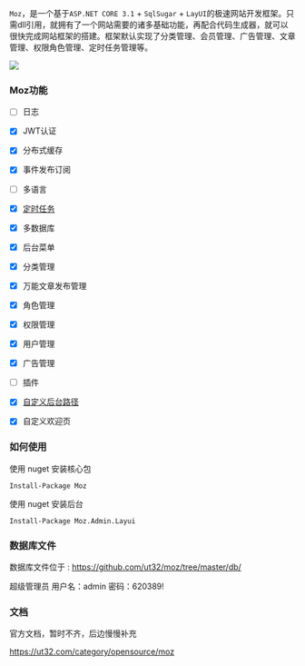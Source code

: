 

`Moz`，是一个基于`ASP.NET CORE 3.1` + `SqlSugar` + `LayUI`的极速网站开发框架。只需dll引用，就拥有了一个网站需要的诸多基础功能，再配合代码生成器，就可以很快完成网站框架的搭建。框架默认实现了分类管理、会员管理、广告管理、文章管理、权限角色管理、定时任务管理等。

![](https://static.ut32.com/upload/01d25ecd4695486fa273480f1b259808.jpg)

### Moz功能
 
 - [ ] 日志
 - [x] JWT认证
 - [x] 分布式缓存
 - [x] 事件发布订阅
 - [ ] 多语言
 - [x] [定时任务](https://ut32.com/post/moz_quartz)
 - [x] 多数据库
 - [x] 后台菜单
 - [x] 分类管理
 - [x] 万能文章发布管理
 - [x] 角色管理
 - [x] 权限管理
 - [x] 用户管理
 - [x] 广告管理
 - [ ] 插件
 - [x] [自定义后台路径](https://ut32.com/post/moz_custom_admin_path)
 - [x] 自定义欢迎页

 
### 如何使用

使用 nuget 安装核心包
```
Install-Package Moz
```

使用 nuget 安装后台
```
Install-Package Moz.Admin.Layui
```

### 数据库文件

数据库文件位于 : https://github.com/ut32/moz/tree/master/db/

超级管理员 
用户名：admin  密码：620389!

### 文档
官方文档，暂时不齐，后边慢慢补充

https://ut32.com/category/opensource/moz


